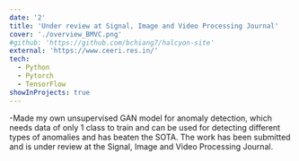 ```yaml
---
date: '2'
title: 'Under review at Signal, Image and Video Processing Journal'
cover: './overview_BMVC.png'
#github: 'https://github.com/bchiang7/halcyon-site'
external: 'https://www.ceeri.res.in/'
tech:
  - Python
  - Pytorch
  - TensorFlow
showInProjects: true
---
```


-Made my own unsupervised GAN model for anomaly detection, which needs data of only 1 class
to train and can be used for detecting different types of anomalies and has beaten the SOTA.
The work has been submitted and is under review at the Signal, Image and Video Processing Journal.
